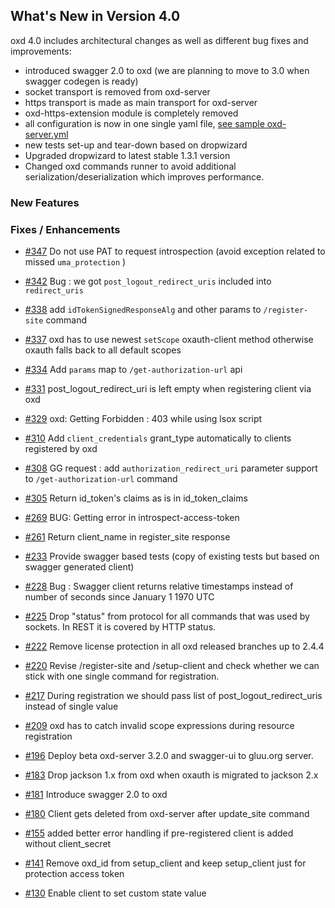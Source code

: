 ## What's New in Version 4.0

oxd 4.0 includes architectural changes as well as different bug fixes and improvements:

 - introduced swagger 2.0 to oxd (we are planning to move to 3.0 when swagger codegen is ready)
 - socket transport is removed from oxd-server
 - https transport is made as main transport for oxd-server
 - oxd-https-extension module is completely removed
 - all configuration is now in one single yaml file, [see sample oxd-server.yml](https://github.com/GluuFederation/oxd/blob/version_4.0.beta/oxd-server/src/main/resources/oxd-server.yml)
 - new tests set-up and tear-down based on dropwizard
 - Upgraded dropwizard to latest stable 1.3.1 version
 - Changed oxd commands runner to avoid additional serialization/deserialization which improves performance.

### New Features

### Fixes / Enhancements

- [#347](https://github.com/GluuFederation/oxd/issues/347) Do not use PAT to request introspection (avoid exception related to missed `uma_protection` )

- [#342](https://github.com/GluuFederation/oxd/issues/342) Bug : we got `post_logout_redirect_uris` included into `redirect_uris`

- [#338](https://github.com/GluuFederation/oxd/issues/338) add `idTokenSignedResponseAlg` and other params to `/register-site` command

- [#337](https://github.com/GluuFederation/oxd/issues/337) oxd has to use newest `setScope` oxauth-client method otherwise oxauth falls back to all default scopes

- [#334](https://github.com/GluuFederation/oxd/issues/334) Add `params` map to `/get-authorization-url` api

- [#331](https://github.com/GluuFederation/oxd/issues/331) post_logout_redirect_uri is left empty when registering client via oxd

- [#329](https://github.com/GluuFederation/oxd/issues/329) oxd: Getting Forbidden : 403 while using lsox script

- [#310](https://github.com/GluuFederation/oxd/issues/310) Add `client_credentials` grant_type automatically to clients registered by oxd

- [#308](https://github.com/GluuFederation/oxd/issues/308) GG request : add `authorization_redirect_uri` parameter support to `/get-authorization-url` command

- [#305](https://github.com/GluuFederation/oxd/issues/305) Return id_token's claims as is in id_token_claims

- [#269](https://github.com/GluuFederation/oxd/issues/269) BUG: Getting error in introspect-access-token

- [#261](https://github.com/GluuFederation/oxd/issues/261) Return client_name in register_site response

- [#233](https://github.com/GluuFederation/oxd/issues/233) Provide swagger based tests (copy of existing tests but based on swagger generated client)

- [#228](https://github.com/GluuFederation/oxd/issues/228) Bug : Swagger client returns relative timestamps instead of number of seconds 
since January 1 1970 UTC

- [#225](https://github.com/GluuFederation/oxd/issues/225) Drop "status" from protocol for all commands that was used by sockets. In REST it is covered by HTTP status.

- [#222](https://github.com/GluuFederation/oxd/issues/222) Remove license protection in all oxd released branches up to 2.4.4

- [#220](https://github.com/GluuFederation/oxd/issues/220) Revise /register-site and /setup-client and check whether we can stick with one single command for registration.

- [#217](https://github.com/GluuFederation/oxd/issues/217) During registration we should pass list of post_logout_redirect_uris instead of single value

- [#209](https://github.com/GluuFederation/oxd/issues/209) oxd has to catch invalid scope expressions during resource registration

- [#196](https://github.com/GluuFederation/oxd/issues/196) Deploy beta oxd-server 3.2.0 and swagger-ui to gluu.org server.

- [#183](https://github.com/GluuFederation/oxd/issues/183) Drop jackson 1.x from oxd when oxauth is migrated to jackson 2.x

- [#181](https://github.com/GluuFederation/oxd/issues/181) Introduce swagger 2.0 to oxd

- [#180](https://github.com/GluuFederation/oxd/issues/180) Client gets deleted from oxd-server after update_site command

- [#155](https://github.com/GluuFederation/oxd/issues/155) added better error handling if pre-registered client is added without client_secret

- [#141](https://github.com/GluuFederation/oxd/issues/141) Remove oxd_id from setup_client and keep setup_client just for protection access token

- [#130](https://github.com/GluuFederation/oxd/issues/130) Enable client to set custom state value
